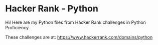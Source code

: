 # Hacker Rank - Python
Hi! Here are my Python files from Hacker Rank challenges in Python Proficiency.

These challenges are at:
https://www.hackerrank.com/domains/python
